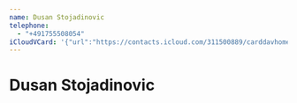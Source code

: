 ```yaml
---
name: Dusan Stojadinovic
telephone:
  - "+491755508054"
iCloudVCard: '{"url":"https://contacts.icloud.com/311500889/carddavhome/card/F9E201F3-A45B-4928-9AF4-90DEBA5A7659.vcf","etag":"\"lycnejqa\"","data":"BEGIN:VCARD\r\nVERSION:3.0\r\nFN:\r\nN:Stojadinovic;Dusan;;;\r\nUID:D15204BA-1B85-46D8-94F2-ECE32B97B62D\r\nPRODID:-//Apple Inc.//iOS 17.5.1//EN\r\nREV:2025-04-03T22:03:23Z\r\nORG:;\r\nTEL:+491755508054\r\nEND:VCARD"}'
---
```

# Dusan Stojadinovic